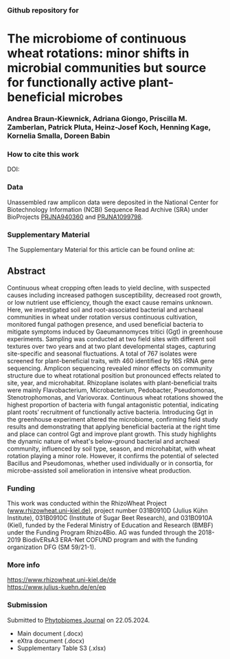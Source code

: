 ### Github repository for 
# The microbiome of continuous wheat rotations: minor shifts in microbial communities but source for functionally active plant-beneficial microbes
### Andrea Braun-Kiewnick, Adriana Giongo, Priscilla M. Zamberlan, Patrick Pluta, Heinz-Josef Koch, Henning Kage, Kornelia Smalla, Doreen Babin


### How to cite this work
DOI: 

### Data
Unassembled raw amplicon data were deposited in the National Center for Biotechnology Information (NCBI) Sequence Read Archive (SRA) under BioProjects 
[PRJNA940360](https://www.ncbi.nlm.nih.gov/bioproject/PRJNA940360/) and [PRJNA1099798](https://www.ncbi.nlm.nih.gov/bioproject/PRJNA1099798/).

### Supplementary Material
The Supplementary Material for this article can be found online at: 

## Abstract
Continuous wheat cropping often leads to yield decline, with suspected causes including increased pathogen susceptibility, decreased root growth, or low nutrient use efficiency, though the exact cause remains unknown. Here, we investigated soil and root-associated bacterial and archaeal communities in wheat under rotation versus continuous cultivation, monitored fungal pathogen presence, and used beneficial bacteria to mitigate symptoms induced by Gaeumannomyces tritici (Ggt) in greenhouse experiments. Sampling was conducted at two field sites with different soil textures over two years and at two plant developmental stages, capturing site-specific and seasonal fluctuations. A total of 767 isolates were screened for plant-beneficial traits, with 460 identified by 16S rRNA gene sequencing. Amplicon sequencing revealed minor effects on community structure due to wheat rotational position but pronounced effects related to site, year, and microhabitat. Rhizoplane isolates with plant-beneficial traits were mainly Flavobacterium, Microbacterium, Pedobacter, Pseudomonas, Stenotrophomonas, and Variovorax. Continuous wheat rotations showed the highest proportion of bacteria with fungal antagonistic potential, indicating plant roots’ recruitment of functionally active bacteria. Introducing Ggt in the greenhouse experiment altered the microbiome, confirming field study results and demonstrating that applying beneficial bacteria at the right time and place can control Ggt and improve plant growth. This study highlights the dynamic nature of wheat's below-ground bacterial and archaeal community, influenced by soil type, season, and microhabitat, with wheat rotation playing a minor role. However, it confirms the potential of selected Bacillus and Pseudomonas, whether used individually or in consortia, for microbe-assisted soil amelioration in intensive wheat production.

### Funding
This work was conducted within the RhizoWheat Project (www.rhizowheat.uni-kiel.de), project number 031B0910D (Julius Kühn Institute), 031B0910C (Institute of Sugar Beet Research), and 031B0910A (Kiel), funded by the Federal Ministry of Education and Research (BMBF) under the Funding Program Rhizo4Bio. AG was funded through the 2018-2019 BiodivERsA3 ERA-Net COFUND program and with the funding organization DFG (SM 59/21-1).

### More info
https://www.rhizowheat.uni-kiel.de/de \
https://www.julius-kuehn.de/en/ep

### Submission
Submitted to [Phytobiomes Journal](https://www.ncbi.nlm.nih.gov/bioproject/PRJNA940360/) on 22.05.2024. 
- Main document (.docx)
- eXtra document (.docx)
- Supplementary Table S3 (.xlsx)
